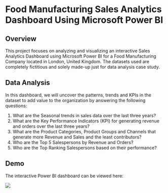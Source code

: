 
# Food Manufacturing Sales Analytics Dashboard Using Microsoft Power BI

## Overview

This project focuses on analyzing and visualizing an interactive Sales Analytics Dashboard using Microsoft Power BI for a Food Manufacturing Company located in London, United Kingdom. The datasets used are completely fictitious and solely made-up just for data analysis case study.
## Data Analysis

In this dashboard, we will uncover the patterns, trends and KPIs in the dataset to add value to the organization by answering the following questions:

1. What are the Seasonal trends in sales data over the last three years?
2. What are the Key Performance Indicators (KPI) for generating revenue and orders over the last three years?
3. What are the Product Categories, Product Groups and Channels that generate more Revenue and Sales and the least contributors?
4. Who are the Top 5 Salespersons by Revenue and Orders?
5. Who are the Top Ranking Salespersons based on their performance?

## Demo

The interactive Power BI dashboard can be viewed here:

![](https://app.powerbi.com/reportEmbed?reportId=d9f6babf-e3ed-4bd8-987b-7a99a7022df7&autoAuth=true&ctid=3c539bf4-f64c-4655-b2ca-d11328b8f95b&config=eyJjbHVzdGVyVXJsIjoiaHR0cHM6Ly93YWJpLXVrLXNvdXRoLWMtcHJpbWFyeS1yZWRpcmVjdC5hbmFseXNpcy53aW5kb3dzLm5ldC8ifQ%3D%3D)